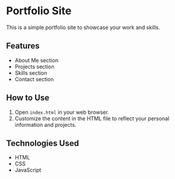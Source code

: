 # Portfolio Site

This is a simple portfolio site to showcase your work and skills.

## Features
- About Me section
- Projects section
- Skills section
- Contact section

## How to Use
1. Open `index.html` in your web browser.
2. Customize the content in the HTML file to reflect your personal information and projects.

## Technologies Used
- HTML
- CSS
- JavaScript
